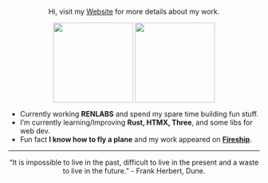 <p align="center">
  Hi, visit my <a href="https://edsdr.com/" target="_blank">Website</a> for more
  details about my work.
</p>

<p align="center">
  <img
    height="160em"
    align="center"
    src="https://github-readme-streak-stats.herokuapp.com?user=EdSDR&theme=dracula&border_radius=0&hide_border=true"
  />
  <img
    height="160em"
    align="center"
    src="https://github-readme-stats.vercel.app/api/top-langs/?username=EdSDR&&layout=compact&hide=shell&theme=dracula&hide_border=true&border_radius=0"
  />
</p>

 -  Currently working **RENLABS** and spend my spare time building fun stuff.
 -  I’m currently learning/Improving **Rust, HTMX, Three**, and some libs for web dev.
 -  Fun fact **I know how to fly a plane** and my work appeared on **[Fireship](https://youtu.be/HCOQmKTFzYY?t=96)**.

---

<p align="center">
  “It is impossible to live in the past, difficult to live in the present and a
  waste to live in the future.” - Frank Herbert, Dune.
</p>

